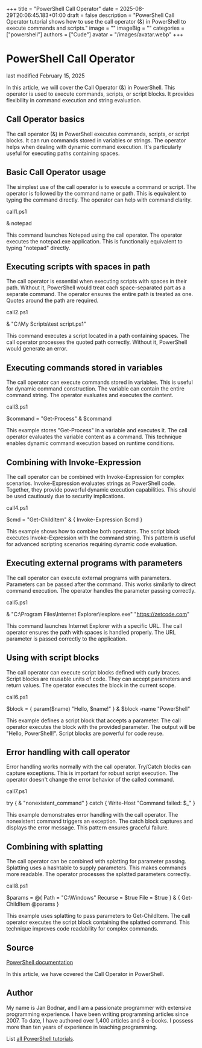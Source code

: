 +++
title = "PowerShell Call Operator"
date = 2025-08-29T20:06:45.183+01:00
draft = false
description = "PowerShell Call Operator tutorial shows how to use the call operator (&) in PowerShell to execute commands and scripts."
image = ""
imageBig = ""
categories = ["powershell"]
authors = ["Cude"]
avatar = "/images/avatar.webp"
+++

# PowerShell Call Operator

last modified February 15, 2025

In this article, we will cover the Call Operator (&amp;) in PowerShell. This
operator is used to execute commands, scripts, or script blocks. It provides
flexibility in command execution and string evaluation.

## Call Operator basics

The call operator (&amp;) in PowerShell executes commands, scripts, or script
blocks. It can run commands stored in variables or strings. The operator
helps when dealing with dynamic command execution. It's particularly useful
for executing paths containing spaces.

## Basic Call Operator usage

The simplest use of the call operator is to execute a command or script.
The operator is followed by the command name or path. This is equivalent
to typing the command directly. The operator can help with command clarity.

call1.ps1
  

&amp; notepad

This command launches Notepad using the call operator. The operator executes
the notepad.exe application. This is functionally equivalent to typing
"notepad" directly.

## Executing scripts with spaces in path

The call operator is essential when executing scripts with spaces in their
path. Without it, PowerShell would treat each space-separated part as a
separate command. The operator ensures the entire path is treated as one.
Quotes around the path are required.

call2.ps1
  

&amp; "C:\My Scripts\test script.ps1"

This command executes a script located in a path containing spaces. The
call operator processes the quoted path correctly. Without it, PowerShell
would generate an error.

## Executing commands stored in variables

The call operator can execute commands stored in variables. This is useful
for dynamic command construction. The variable can contain the entire
command string. The operator evaluates and executes the content.

call3.ps1
  

$command = "Get-Process"
&amp; $command

This example stores "Get-Process" in a variable and executes it. The call
operator evaluates the variable content as a command. This technique enables
dynamic command execution based on runtime conditions.

## Combining with Invoke-Expression

The call operator can be combined with Invoke-Expression for complex
scenarios. Invoke-Expression evaluates strings as PowerShell code. Together,
they provide powerful dynamic execution capabilities. This should be used
cautiously due to security implications.

call4.ps1
  

$cmd = "Get-ChildItem"
&amp; { Invoke-Expression $cmd }

This example shows how to combine both operators. The script block executes
Invoke-Expression with the command string. This pattern is useful for
advanced scripting scenarios requiring dynamic code evaluation.

## Executing external programs with parameters

The call operator can execute external programs with parameters. Parameters
can be passed after the command. This works similarly to direct command
execution. The operator handles the parameter passing correctly.

call5.ps1
  

&amp; "C:\Program Files\Internet Explorer\iexplore.exe" "https://zetcode.com"

This command launches Internet Explorer with a specific URL. The call operator
ensures the path with spaces is handled properly. The URL parameter is passed
correctly to the application.

## Using with script blocks

The call operator can execute script blocks defined with curly braces. Script
blocks are reusable units of code. They can accept parameters and return
values. The operator executes the block in the current scope.

call6.ps1
  

$block = { param($name) "Hello, $name!" }
&amp; $block -name "PowerShell"

This example defines a script block that accepts a parameter. The call
operator executes the block with the provided parameter. The output will
be "Hello, PowerShell!". Script blocks are powerful for code reuse.

## Error handling with call operator

Error handling works normally with the call operator. Try/Catch blocks can
capture exceptions. This is important for robust script execution. The
operator doesn't change the error behavior of the called command.

call7.ps1
  

try {
    &amp; "nonexistent_command"
} catch {
    Write-Host "Command failed: $_"
}

This example demonstrates error handling with the call operator. The
nonexistent command triggers an exception. The catch block captures and
displays the error message. This pattern ensures graceful failure.

## Combining with splatting

The call operator can be combined with splatting for parameter passing.
Splatting uses a hashtable to supply parameters. This makes commands more
readable. The operator processes the splatted parameters correctly.

call8.ps1
  

$params = @{
    Path = "C:\Windows"
    Recurse = $true
    File = $true
}
&amp; { Get-ChildItem @params }

This example uses splatting to pass parameters to Get-ChildItem. The call
operator executes the script block containing the splatted command. This
technique improves code readability for complex commands.

## Source

[PowerShell documentation](https://docs.microsoft.com/en-us/powershell/)

In this article, we have covered the Call Operator in PowerShell.

## Author

My name is Jan Bodnar, and I am a passionate programmer with extensive
programming experience. I have been writing programming articles since 2007.
To date, I have authored over 1,400 articles and 8 e-books. I possess more
than ten years of experience in teaching programming.

List [all PowerShell tutorials](/powershell/).